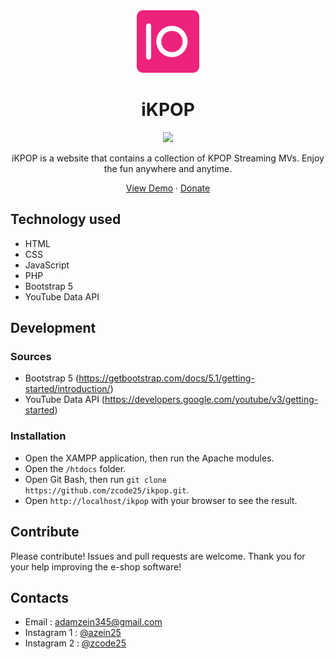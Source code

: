 <div align="center">
    <a href="https://ikpop.rf.gd">
        <img src="img/iKPOP.png" alt="iKPOP" width="100px" />
    </a>
    <h1 align="center">iKPOP</h1>
</div>

<div align="center">
    <a href="https://ikpop.rf.gd">
        <img src="https://img.shields.io/badge/version-iKPOP%20v3.1.0-EC227B"/>
    </a>
</div>

<div align="center">
    <p align="center">iKPOP is a website that contains a collection of KPOP Streaming MVs. Enjoy the fun anywhere and anytime.</p>
    <a href="https://ikpop.rf.gd">View Demo</a>
    ·
    <a href="https://saweria.co/azein25">Donate</a>
</div>

## Technology used
- HTML
- CSS
- JavaScript
- PHP
- Bootstrap 5
- YouTube Data API

## Development
### Sources
- Bootstrap 5 (https://getbootstrap.com/docs/5.1/getting-started/introduction/)
- YouTube Data API (https://developers.google.com/youtube/v3/getting-started)

### Installation
- Open the XAMPP application, then run the Apache modules.
- Open the `/htdocs` folder.
- Open Git Bash, then run `git clone https://github.com/zcode25/ikpop.git`.
- Open `http://localhost/ikpop` with your browser to see the result.

## Contribute
Please contribute! Issues and pull requests are welcome. Thank you for your help improving the e-shop software!

## Contacts
-  Email : adamzein345@gmail.com
-  Instagram 1 : [@azein25](https://www.instagram.com/azein25/)
-  Instagram 2 : [@zcode25](https://www.instagram.com/zcode25/)
